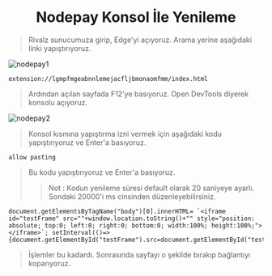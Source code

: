 <h1 align="center">Nodepay Konsol İle Yenileme</h1>
    
> Rivalz sunucumuza girip, Edge'yi açıyoruz.
> Arama yerine aşağıdaki linki yapıştırıyoruz.
> 
![nodepay1](https://github.com/ferdiyalcin/Rivalz/assets/108075007/87a0f49d-f21d-40e9-92b4-534716787559)

```
extension://lgmpfmgeabnnlemejacfljbmonaomfmm/index.html

```

> Ardından açılan sayfada F12'ye basıyoruz.
> Open DevTools diyerek konsolu açıyoruz.
> 
![nodepay2](https://github.com/ferdiyalcin/Rivalz/assets/108075007/e5b12f8f-d93d-40b7-9fa7-b06f0d3c4598)



> Konsol kısmına yapıştırma izni vermek için aşağıdaki kodu yapıştırıyoruz ve Enter'a basıyoruz.
```
allow pasting

```
<!-- ![image](https://github.com/awelmisin/Rivalz/assets/73443933/72cb8fa9-4079-47f1-a41f-5b609cc4a3a1) -->
>
> Bu kodu yapıştırıyoruz ve Enter'a basıyoruz.
> > Not : Kodun yenileme süresi default olarak 20 saniyeye ayarlı. Sondaki 20000'i ms cinsinden düzenleyebilirsiniz.


```
document.getElementsByTagName("body")[0].innerHTML= `<iframe id="testFrame" src=""+window.location.toString()+"" style="position: absolute; top:0; left:0; right:0; bottom:0; width:100%; height:100%;"> </iframe>`; setInterval(()=>{document.getElementById("testFrame").src=document.getElementById("testFrame").src},20000);

```
>İşlemler bu kadardı. Sonrasında sayfayı o şekilde bırakıp bağlantıyı koparıyoruz.
